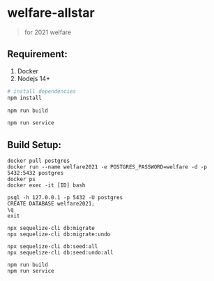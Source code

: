 # welfare-allstar

> for 2021 welfare


## Requirement:

1. Docker
2. Nodejs 14+

``` bash
# install dependencies
npm install

npm run build

npm run service
```


## Build Setup:
```
docker pull postgres
docker run --name welfare2021 -e POSTGRES_PASSWORD=welfare -d -p 5432:5432 postgres
docker ps
docker exec -it [ID] bash

psql -h 127.0.0.1 -p 5432 -U postgres
CREATE DATABASE welfare2021;
\q 
exit

npx sequelize-cli db:migrate
npx sequelize-cli db:migrate:undo

npx sequelize-cli db:seed:all
npx sequelize-cli db:seed:undo:all

npm run build
npm run service
```
